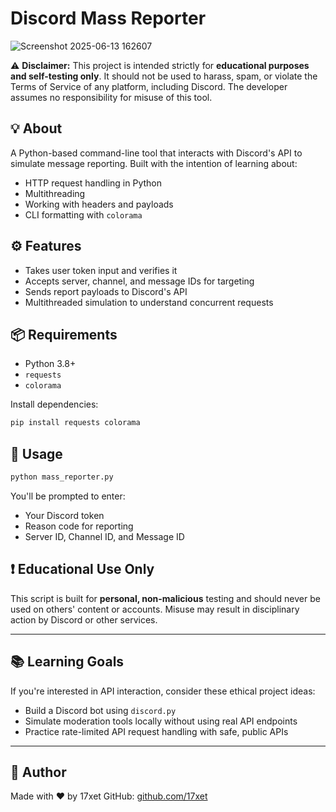 # Discord Mass Reporter

![Screenshot 2025-06-13 162607](https://github.com/user-attachments/assets/59cc5853-ad7e-416f-a949-8460d8f569fb)

⚠️ **Disclaimer:** This project is intended strictly for **educational purposes and self-testing only**. It should not be used to harass, spam, or violate the Terms of Service of any platform, including Discord. The developer assumes no responsibility for misuse of this tool.

## 💡 About

A Python-based command-line tool that interacts with Discord's API to simulate message reporting. Built with the intention of learning about:

- HTTP request handling in Python
- Multithreading
- Working with headers and payloads
- CLI formatting with `colorama`

## ⚙️ Features

- Takes user token input and verifies it
- Accepts server, channel, and message IDs for targeting
- Sends report payloads to Discord's API
- Multithreaded simulation to understand concurrent requests

## 📦 Requirements

- Python 3.8+
- `requests`
- `colorama`

Install dependencies:

```bash
pip install requests colorama
````

## 🚀 Usage

```bash
python mass_reporter.py
```

You'll be prompted to enter:

* Your Discord token
* Reason code for reporting
* Server ID, Channel ID, and Message ID

## ❗ Educational Use Only

This script is built for **personal, non-malicious** testing and should never be used on others' content or accounts. Misuse may result in disciplinary action by Discord or other services.

---

## 📚 Learning Goals

If you're interested in API interaction, consider these ethical project ideas:

* Build a Discord bot using `discord.py`
* Simulate moderation tools locally without using real API endpoints
* Practice rate-limited API request handling with safe, public APIs

---

## 👤 Author

Made with ❤️ by 17xet
GitHub: [github.com/17xet](https://github.com/17xet)

```
